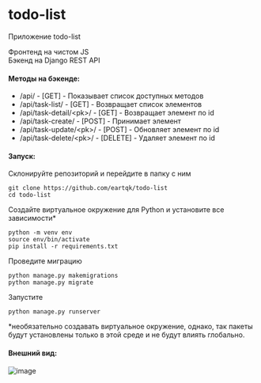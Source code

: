 # todo-list
Приложение todo-list    

Фронтенд на чистом JS  
Бэкенд на Django REST API

#### Методы на бэкенде:
- /api/ - [GET] - Показывает список доступных методов
- /api/task-list/ - [GET] - Возвращает список элементов
- /api/task-detail/\<pk\>/ - [GET] - Возвращает элемент по id
- /api/task-create/ - [POST] - Принимает элемент
- /api/task-update/\<pk\>/ - [POST] - Обновляет элемент по id
- /api/task-delete/\<pk\>/ - [DELETE] - Удаляет элемент по id

#### Запуск:  
Склонируйте репозиторий и перейдите в папку с ним
```
git clone https://github.com/eartqk/todo-list
cd todo-list
```
Создайте виртуальное окружение для Python и установите все зависимости*
```
python -m venv env
source env/bin/activate
pip install -r requirements.txt
```
Проведите миграцию
```
python manage.py makemigrations
python manage.py migrate
```
Запустите
```
python manage.py runserver
```
\*необязательно создавать виртуальное окружение, однако, так пакеты будут установлены только в этой среде и не будут влиять глобально.

#### Внешний вид:
![image](https://i.snipboard.io/4mZPqt.jpg)
